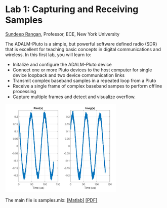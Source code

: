 # Lab 1:  Capturing and Receiving Samples

[Sundeep Rangan](https://wireless.engineering.nyu.edu/sundeep-rangan/), Professor, ECE, New York University

The ADALM-Pluto  is a simple, but powerful software defined radio (SDR)
that is excellent for teaching basic concepts in digital communications and wireless.
In this first lab, you will learn to:
* Initalize and configure the ADALM-Pluto device
* Connect one or more Pluto devices to the host computer for single device loopback and two device communication links
* Transmit complex baseband samples in a repeated loop from a Pluto
* Receive a single frame of complex baseband sampes to perform offline processing
* Capture multiple frames and detect and visualize overflow.

<img src="samples.png" alt="RX samples" width="350">

The main file is samples.mlx:  [[Matlab]](./samples.mlx) [[PDF]](./samples.pdf)
